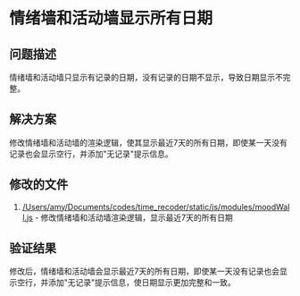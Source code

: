 # 情绪墙和活动墙显示所有日期

## 问题描述
情绪墙和活动墙只显示有记录的日期，没有记录的日期不显示，导致日期显示不完整。

## 解决方案
修改情绪墙和活动墙的渲染逻辑，使其显示最近7天的所有日期，即使某一天没有记录也会显示空行，并添加"无记录"提示信息。

## 修改的文件
1. [/Users/amy/Documents/codes/time_recoder/static/js/modules/moodWall.js](file:///Users/amy/Documents/codes/time_recoder/static/js/modules/moodWall.js) - 修改情绪墙和活动墙渲染逻辑，显示最近7天的所有日期

## 验证结果
修改后，情绪墙和活动墙会显示最近7天的所有日期，即使某一天没有记录也会显示空行，并添加"无记录"提示信息，使日期显示更加完整和一致。